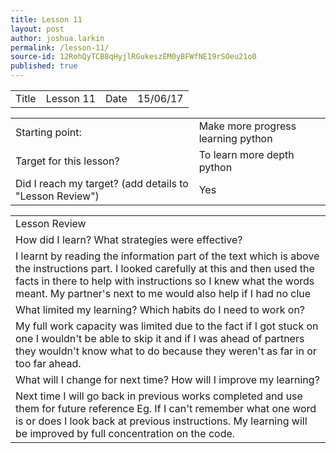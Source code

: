 ```yaml
---
title: Lesson 11
layout: post
author: joshua.larkin
permalink: /lesson-11/
source-id: 12RohQyTCB8qHyjlRGukeszEM0yBFWfNE19rSOeu21o0
published: true
---
```

<table>
  <tr>
    <td>Title</td>
    <td>Lesson 11</td>
    <td>Date</td>
    <td>15/06/17</td>
  </tr>
</table>


<table>
  <tr>
    <td>Starting point:</td>
    <td>Make more progress learning python</td>
  </tr>
  <tr>
    <td>Target for this lesson?</td>
    <td>To learn more depth python</td>
  </tr>
  <tr>
    <td>Did I reach my target? 
(add details to "Lesson Review")</td>
    <td> Yes</td>
  </tr>
</table>


<table>
  <tr>
    <td>Lesson Review</td>
  </tr>
  <tr>
    <td>How did I learn? What strategies were effective? </td>
  </tr>
  <tr>
    <td>I learnt by reading the information part of the text which is above the instructions part. I looked carefully at this and then used the facts in there to help with instructions so I knew what the words meant. My partner's next to me would also help if I had no clue</td>
  </tr>
  <tr>
    <td>What limited my learning? Which habits do I need to work on? </td>
  </tr>
  <tr>
    <td>My full work capacity was limited due to the fact if I got stuck on one I wouldn't be able to skip it and if I was ahead of partners they wouldn't know what to do because they weren't as far in or too far ahead.</td>
  </tr>
  <tr>
    <td>What will I change for next time? How will I improve my learning?</td>
  </tr>
  <tr>
    <td>Next time I will go back in previous works completed and use them for future reference Eg. If I can't remember what one word is or does I look back at previous instructions. My learning will be improved by full concentration on the code. </td>
  </tr>
</table>


